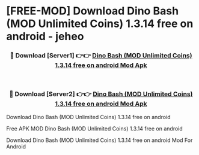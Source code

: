 # [FREE-MOD] Download Dino Bash (MOD Unlimited Coins) 1.3.14 free on android - jeheo


<div align="center">
<h3>🔴 Download [Server1] 👉👉 <a href="https://apk-comot.site?title=Dino_Bash_(MOD_Unlimited_Coins)_1.3.14_free_on_android">Dino Bash (MOD Unlimited Coins) 1.3.14 free on android Mod Apk</a></h3><br>

<h3>🔴 Download [Server2] 👉👉 <a href="https://apk-comot.site?title=Dino_Bash_(MOD_Unlimited_Coins)_1.3.14_free_on_android">Dino Bash (MOD Unlimited Coins) 1.3.14 free on android Mod Apk</a></h3>
</div>



Download Dino Bash (MOD Unlimited Coins) 1.3.14 free on android 

Free APK MOD Dino Bash (MOD Unlimited Coins) 1.3.14 free on android 

Download Dino Bash (MOD Unlimited Coins) 1.3.14 free on android Mod For Android

